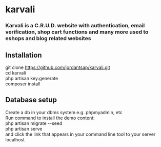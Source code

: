 # karvali  
### Karvali is a C.R.U.D. website with authentication, email verification, shop cart functions and many more used to eshops and blog related websites  

## Installation  

git clone https://github.com/jordantsap/karvali.git  
cd karvali  
php artisan key:generate  
composer install  

## Database setup  
Create a db in your dbms system e.g. phpmyadmin, etc  
Run command to install the demo content:  
php artisan migrate --seed  
php artisan serve  
and click the link that appears in your command line tool to your server localhost  